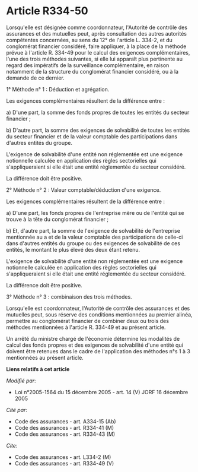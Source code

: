 # Article R334-50

Lorsqu'elle est désignée comme coordonnateur, l'Autorité de contrôle des assurances et des mutuelles peut, après consultation
des autres autorités compétentes concernées, au sens du 12° de l'article L. 334-2, et du conglomérat financier considéré,
faire appliquer, à la place de la méthode prévue à l'article R. 334-49 pour le calcul des exigences complémentaires, l'une
des trois méthodes suivantes, si elle lui apparaît plus pertinente au regard des impératifs de la surveillance
complémentaire, en raison notamment de la structure du conglomérat financier considéré, ou à la demande de ce dernier.

1° Méthode n° 1 : Déduction et agrégation.

Les exigences complémentaires résultent de la différence entre :

a) D'une part, la somme des fonds propres de toutes les entités du secteur financier ;

b) D'autre part, la somme des exigences de solvabilité de toutes les entités du secteur financier et de la valeur comptable
des participations dans d'autres entités du groupe.

L'exigence de solvabilité d'une entité non réglementée est une exigence notionnelle calculée en application des règles
sectorielles qui s'appliqueraient si elle était une entité réglementée du secteur considéré.

La différence doit être positive.

2° Méthode n° 2 : Valeur comptable/déduction d'une exigence.

Les exigences complémentaires résultent de la différence entre :

a) D'une part, les fonds propres de l'entreprise mère ou de l'entité qui se trouve à la tête du conglomérat financier ;

b) Et, d'autre part, la somme de l'exigence de solvabilité de l'entreprise mentionnée au a et de la valeur comptable des
participations de celle-ci dans d'autres entités du groupe ou des exigences de solvabilité de ces entités, le montant le plus
élevé des deux étant retenu.

L'exigence de solvabilité d'une entité non réglementée est une exigence notionnelle calculée en application des règles
sectorielles qui s'appliqueraient si elle était une entité réglementée du secteur considéré.

La différence doit être positive.

3° Méthode n° 3 : combinaison des trois méthodes.

Lorsqu'elle est coordonnateur, l'Autorité de contrôle des assurances et des mutuelles peut, sous réserve des conditions
mentionnées au premier alinéa, permettre au conglomérat financier de combiner deux ou trois des méthodes mentionnées à
l'article R. 334-49 et au présent article.

Un arrêté du ministre chargé de l'économie détermine les modalités de calcul des fonds propres et des exigences de
solvabilité d'une entité qui doivent être retenues dans le cadre de l'application des méthodes n°s 1 à 3 mentionnées au
présent article.

**Liens relatifs à cet article**

_Modifié par_:

  - Loi n°2005-1564 du 15 décembre 2005 - art. 14 (V) JORF 16 décembre 2005

_Cité par_:

  - Code des assurances - art. A334-15 (Ab)
  - Code des assurances - art. R334-41 (M)
  - Code des assurances - art. R334-43 (M)

_Cite_:

  - Code des assurances - art. L334-2 (M)
  - Code des assurances - art. R334-49 (V)
